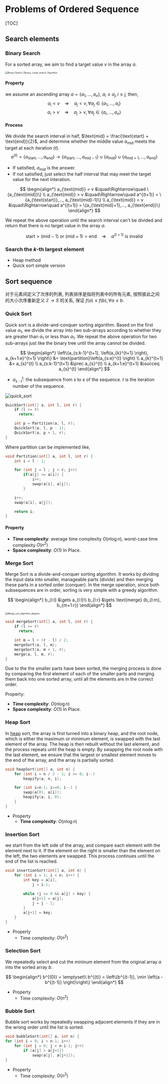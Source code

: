 # Problems of Ordered Sequence

[TOC]

## Search elements

### Binary Search

For a sorted array, we aim to find a target value $v$ in the array $a$.

<img src="./assets/7ec7c64b0df75bdd50bcb08f0fcc54ef.png" alt="Binary Search | Binary, Linear search, Algorithm" style="zoom: 50%;" />



#### Property  
we assume an ascending array $a = \{a_1, ..., a_n\}$, $a_i \le a_j , i \le j$, then,
$$
a_i < v \quad\Rightarrow\quad a_j < v, \forall a_j \in \{a_1, ..., a_i\}
$$
$$
a_i > v \quad\Rightarrow\quad a_j > v, \forall a_j \in \{a_i, ..., a_n\}
$$

#### Process  
We divide the search interval in half, $\text{mid} = \frac{\text{start} + \text{end}}{2}$, and determine whether the middle value $a_{\text{mid}}$ meets the target at each iteration $(t)$. 
$$
a^{(t)} = \{a_{\text{start}},..., a_{\text{end}}\} \to \{a_{\text{start}},..., a_{\text{mid}-1}\} \cup \{a_{\text{mid}}\} \cup \{a_{\text{mid}+1},..., a_{\text{end}}\}
$$

- If satisfied, $a_{\text{mid}}$ is the answer. 
- If not satisfied, just select the half interval that may meet the target value for the next interation.

$$
\begin{align*}
    a_{\text{mid}} = v &\quad\Rightarrow\quad \{a_{\text{mid}}\}  \\
    a_{\text{mid}} > v &\quad\Rightarrow\quad a^{(t+1)} = \{a_{\text{start}},..., a_{\text{mid}-1}\}  \\
    a_{\text{mid}} < v &\quad\Rightarrow\quad a^{(t+1)} = \{a_{\text{mid}+1},..., a_{\text{end}}\}
\end{align*}
$$

We repeat the above operation until the search interval can't be divided and return that there is no target value in the array $a$.

$$\text{start} > (\text{mid}-1) \text{ or } (\text{mid} + 1) > \text{end} \quad\Rightarrow\quad a^{(t+1)} \text{ is invalid}$$

### Search the $k$-th largest element

- Heap method
- Quick sort simple version


## Sort sequence

对于元素间定义了次序的列表,  列表排序是指将列表中的所有元素, 按照彼此之间的大小次序重新定义 $\mathbb Z \to S$ 的关系, 保证 $f(a) \le f(b), \forall a \le b$.

### Quick Sort

Quick sort is a divide-and-conquer sorting algorithm. Based on the first value $a_1$, we divide the array into two sub-arrays according to whether they are greater than $a_1$ or less than $a_1$. We repeat the above operation for two sub-arrays just like the binary tree until the array cannot be divided.


$$
\begin{align*}
\left\{a_{s:k-1}^{t+1}, \left(a_{k}^{t+1} \right), a_{k+1:e}^{t+1} \right\} &= \text{partition}\left(a_{s:e}^{t} \right)  \\
a_{k}^{t+1} &= a_{s}^{t}  \\
a_{s:k-1}^{t+1} &\prec a_{s}^{t}  \\
a_{k+1:e}^{t+1} &\succeq a_{s}^{t}
\end{align*}
$$

- $a^t_{s:t}$: the subsequence from $s$ to $e$ of the sequence. $t$ is the iteration number of the sequence.

![quick_sort](./assets/quick_sort.svg)

```C
QuickSort(int[] a, int l, int r) {
    if (l >= r) 
      return;

    int p = Partition(a, l, r);
    QuickSort(a, l, p - 1);
    QuickSort(a, p + 1, r);
}
```

  Where partition can be implemented like,
  ```c
  void Partition(int[] a, int l, int r) {
      int i = l - 1;
  
      for (int j = l ; j > r; j++) 
          if(a[j] <= a[i]) {
              i++;
              swap(a[i], a[j]);
          }
  
      i++;
      swap(a[i], a[j]);
  
      return i;
  }
  ```

#### Property

- **Time complexity**: average time complexity $O(n \log n)$, worst-case time complexity $O(n^2)$
- **Space complexity**: $O(1)$ In Place.

### Merge Sort

Merge Sort is a divide-and-conquer sorting algorithm. It works by dividing the input data into smaller, manageable parts (divide) and then merging these parts in a sorted order (conquer). In the merge operation, since both subsequences are in order, sorting is very simple with a greedy algorithm.

$$
\begin{align*}
b_{l:l} &\gets a_{l:l}\\
b_{l:r} &\gets \text{merge} (b_{l:m}, b_{m+1:r})
\end{align*}
$$

<img src="./assets/Merge_sort_algorithm_diagram.svg" alt="Merge_sort_algorithm_diagram" style="zoom:50%;" />

```c
void mergeSort(int[] a, int l, int r) { 
    if (l >= r) 
      return;

    int m = l + (r - l) / 2; 
    mergeSort(a, l, m); 
    mergeSort(a, m + 1, r); 
    merge(a, l, m, r); 
} 
```

Due to the the smaller parts have been sorted, the merging process is done by comparing the first element of each of the smaller parts and merging them back into one sorted array, until all the elements are in the correct order.

Property:
- **Time complexity**: $O(n \log n)$
- **Space complexity**: $O(1)$ In Place.

### Heap Sort

In [heap](./heap.md) sort, the array is first turned into a binary heap, and the root node, which is either the maximum or minimum element, is swapped with the last element of the array. The heap is then rebuilt without the last element, and the process repeats until the heap is empty. By swapping the root node with the last element, we ensure that the largest or smallest element moves to the end of the array, and the array is partially sorted.

  ```c
  void heapSort(int[] a, int n) {
      for (int i = n / 2 - 1; i >= 0; i--)
          heapify(a, n, i);
  
      for (int i=n-1; i>=0; i--) {
          swap(a[0], a[i]);
          heapify(a, i, 0);
      }
  }
  ```

- Property
  - **Time complexity**: $O(n \log n)$

### Insertion Sort

we start from the left side of the array, and compare each element with the element next to it. If the element on the right is smaller than the element on the left, the two elements are swapped. This process continues until the end of the list is reached.

  ```c
  void insertionSort(int[] a, int n) {
      for (int i = 1; i < n; i++) {
          int key = a[i],
              j = i-1;
    
          while (j >= 0 && a[j] > key) {
              a[j+1] = a[j];
              j = j - 1;
          }
          a[j+1] = key;
      }
  }
  ```

- Property
  - Time complexity: $O(n^2)$

### Selection Sort

We repeatedly select and cut the mininum element from the original array $a$ into the sorted array $b$.

$$
\begin{align*}
b^{(0)} = \emptyset\\
b^{(t)} = \left\{b^{(t-1)}, \min \left(a - b^{(t-1)} \right)\right\}
\end{align*}
$$

- Property
  - Time complexity: $O(n^2)$

### Bubble Sort
Bubble sort works by repeatedly swapping adjacent elements if they are in the wrong order until the list is sorted.

```c
void bubbleSort(int[] a, int n) {
for (int i = 0; i < n-1; i++)
    for (int j = 0; j < n-i-1; j++)
        if (a[j] > a[j+1]) 
            swap(a[j], a[j+1]);
}
```

- Property
  - Time complexity: $O(n^2)$

